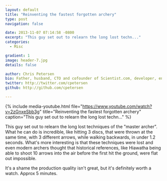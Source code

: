 ```yaml
---
layout: default
title: "Reinventing the fastest forgotten archery"
type: post
navigation: false

date: 2013-11-07 07:14:58 -0800
excerpt: "This guy set out to relearn the long lost techn..."
categories:
  - Misc

gradient: 1
image: header-7.jpg
details: false

author: Chris Petersen
bio: Father, husband, CTO and cofounder of Scientist.com, developer, entrepreneur and technologist.
twitter: http://twitter.com/cpetersen
github: http://github.com/cpetersen

---
```


{% include media-youtube.html file="https://www.youtube.com/watch?v=2zGnxeSbb3g" title="Reinventing the fastest forgotten archery" caption="This guy set out to relearn the long lost techn..." %}

This guy set out to relearn the long lost techniques of the "master archer". What he can do is incredible, like hitting 3 discs, that were thrown at the same time, with 3 different arrows, while walking backwards, in under 1.2 seconds. What's more interesting is that these techniques were lost and even modern archers thought that historical references, like Hiawatha being able to shoot 10 arrows into the air before the first hit the ground, were flat out impossible. 

 It's a shame the production quality isn't great, but it's definitely worth a watch. Approx 5 minutes. 
